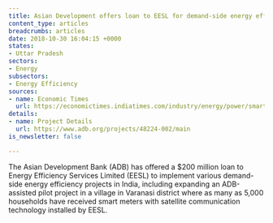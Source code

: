 ```yaml
---
title: Asian Development offers loan to EESL for demand-side energy efficiency projects
content_type: articles
breadcrumbs: articles
date: 2018-10-30 16:04:15 +0000
states:
- Uttar Pradesh
sectors:
- Energy
subsectors:
- Energy Efficiency
sources:
- name: Economic Times
  url: https://economictimes.indiatimes.com/industry/energy/power/smart-electricity-meters-in-rural-india-a-win-win-asian-development-bank/articleshow/66400296.cms
details:
- name: Project Details
  url: https://www.adb.org/projects/48224-002/main
is_newsletter: false

---
```

The Asian Development Bank (ADB) has offered a $200 million loan to Energy Efficiency Services Limited (EESL) to implement various demand-side energy efficiency projects in India, including expanding an ADB-assisted pilot project in a village in Varanasi district where as many as 5,000 households have received smart meters with satellite communication technology installed by EESL. 
